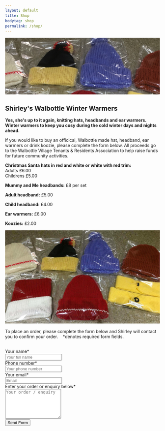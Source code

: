 ```yaml
---
layout: default
title: Shop
bodytag: shop
permalink: /shop/
---
```


<div class="container-fluid">
	<div class="row">
		<div class="mastImg">
			<img src="/assets/images/masthead-shop.jpg" class="img-responsive" alt="image of woollen hats, headbands, ear warmers and koozies sold by Shirley's Knitting Shop"/>
		</div>
	</div>
</div>

<div class="container-fluid groups"> <!-- container-fluid -->
	<div class="row"> <!-- row -->
		<div class="col-sm-1 col-xs-0"></div>
		<div class="col-sm-10 col-xs-12 mainPanel">
			<div class="row"> <!-- row -->
				<div class="col-xs-12">
					<h2>Shirley's Walbottle Winter Warmers</h2>
				</div>
				<div class="col-xs-12">
			  		<p><strong>Yes, she's up to it again, knitting hats, headbands and ear warmers. Winter warmers to keep you cosy during the cold winter days and nights ahead.</strong></p>
					<p>If you would like to buy an officical, Walbottle made hat, headband, ear warmers or drink koozie, please complete the form below. All proceeds go to the Walbottle Village Tenants &amp; Residents Association to help raise funds for future community activities.</p>
				</div>					
				<div class="col-md-5 col-xs-12">
					<p><strong>Christmas Santa hats in red and white or white with red trim:</strong> <br>
					Adults &pound;6.00 <br>
					Childrens &pound;5.00</p>
					<p><strong>Mummy and Me headbands:</strong> &pound;8 per set</p>
					<p><strong>Adult headband:</strong> &pound;5.00</p>
					<p><strong>Child headband:</strong> &pound;4.00</p>
					<p><strong>Ear warmers:</strong> &pound;6.00</p>
					<p><strong>Koozies:</strong> &pound;2.00</p>
				</div>
				<div class="col-md-7 col-xs-12">
					<img src="/assets/images/winter-warmers.jpg" class="img-responsive" alt="woollen hats, headbands, ear warmers and drink koozie winter warmers sold by Shirley's Knitting Shop"/>
				</div>
			</div> <!-- /row -->
			<div class="row"> <!-- row -->
				<div class="col-xs-12">
					<p>To place an order, please complete the form below and Shirley will contact you to confirm your order. &nbsp;&nbsp; <span class="req">*</span><span class="required">denotes required form fields.</span><br><br></p>
					<form class="form-horizontal" action="https://clockwork-design.co.uk/clients/wvtra/formmail.php" method="post" name="Enquiry" data-toggle="validator" role="form">
						<input type="hidden" name="recipients" value="mailto:chris@clockwork-design.co.uk" />
						<!-- this derives (creates) "email" and "realname" special fields from the input fields -->
						<input type="hidden" name="derive_fields" value="email=Email_Address,realname=Full_Name" />
						<!-- this excludes the "email" and "realname" special fields from the body of the email you receive -->
						<input type="hidden" name="mail_options" value="Exclude=email;realname" />
						<input type="hidden" name="subject" value="WVT&RA Winter Warmers Shop Order" />
						<input type="hidden" name="good_url" value="https://clockwork-design.co.uk/clients/wvtra/shop_thanks.html" />
						<div class="form-group has-feedback">
							<label for="name" class="col-sm-2 control-label">Your name<span class="req">*</span></label>
							<div class="col-sm-10">
								<input type="text" class="form-control" id="realname" name="Full_Name" placeholder="Your full name" data-error="Please enter your full name" required>
								<div class="help-block with-errors"></div>
							</div>
						</div>
						<div class="form-group has-feedback">
							<label for="location" class="col-sm-2 control-label">Phone number<span class="req">*</span></label>
							<div class="col-sm-10">
								<input type="text" class="form-control" id="location" name="Location" placeholder="Your phone number" data-error="Please enter your phone number" required >
							</div>
						</div>
						<div class="form-group">
							<label for="email" class="col-sm-2 control-label">Your email<span class="req">*</span></label>
							<div class="col-sm-10">
								<input type="email" class="form-control" id="email" name="Email_Address" placeholder="Email" data-error="Please enter a correctly formatted email address" required>
								<div class="help-block with-errors"></div>
							</div>
						</div>
						<div class="form-group">
							<label for="message" class="col-sm-2 control-label">Enter your order or enquiry below<span class="req">*</span></label>
							<div class="col-sm-10">
								<textarea class="form-control" id="message" name="Message" rows="6" placeholder="Your order / enquiry" data-error="Please enter your order or enquiry" required></textarea>
							</div>
						</div>
						<div class="form-group">
							<div class="col-sm-12 col-sm-12">
								<button type="submit" class="btn button block pull-right">Send Form</button>
							</div>
						</div>
					</form>
				</div>
			 </div> <!-- /row -->
		</div> <!-- /mainPanel -->
		<div class="col-sm-1 col-xs-0"></div>
	</div> <!-- /row -->
</div> <!-- /container-fluid -->

